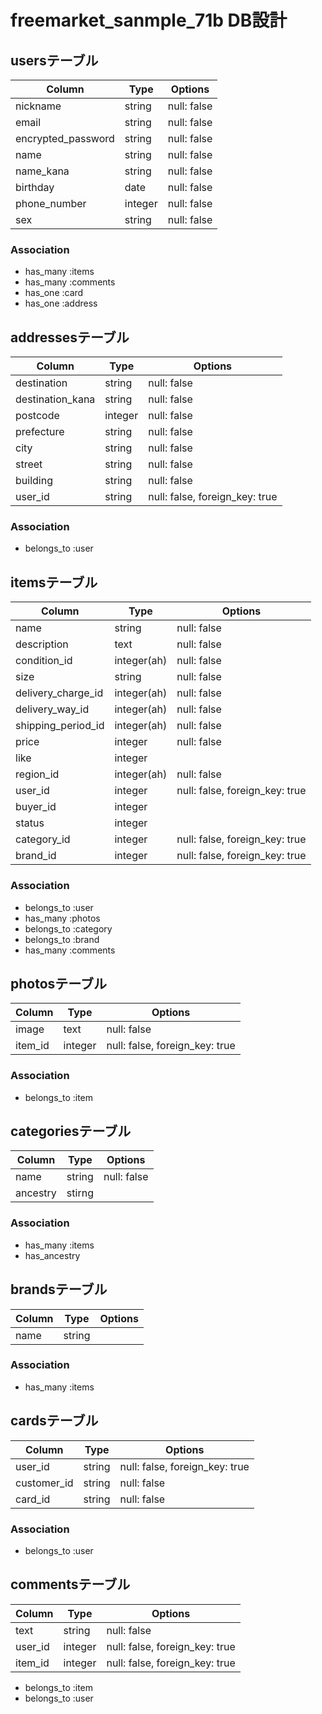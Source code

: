 # freemarket_sanmple_71b DB設計
## usersテーブル
|Column|Type|Options|
|------|----|-------|
|nickname|string|null: false|
|email|string|null: false|
|encrypted_password|string|null: false|
|name|string|null: false|
|name_kana|string|null: false|
|birthday|date|null: false|
|phone_number|integer|null: false|
|sex|string|null: false|
### Association
- has_many :items
- has_many :comments
- has_one :card
- has_one :address

## addressesテーブル
|Column|Type|Options|
|------|----|-------|
|destination|string|null: false|
|destination_kana|string|null: false|
|postcode|integer|null: false|
|prefecture|string|null: false|
|city|string|null: false|
|street|string|null: false|
|building|string|null: false|
|user_id|string|null: false, foreign_key: true|
### Association
- belongs_to :user

## itemsテーブル
|Column|Type|Options|
|------|----|-------|
|name|string|null: false|
|description|text|null: false|
|condition_id|integer(ah)|null: false|
|size|string|null: false|
|delivery_charge_id|integer(ah)|null: false|
|delivery_way_id|integer(ah)|null: false|
|shipping_period_id|integer(ah)|null: false|
|price|integer|null: false|
|like|integer||
|region_id|integer(ah)|null: false|
|user_id|integer|null: false, foreign_key: true|
|buyer_id|integer||
|status|integer||
|category_id|integer|null: false, foreign_key: true|
|brand_id|integer|null: false, foreign_key: true|
### Association
- belongs_to :user
- has_many :photos
- belongs_to :category
- belongs_to :brand
- has_many :comments

## photosテーブル
|Column|Type|Options|
|------|----|-------|
|image|text|null: false|
|item_id|integer|null: false, foreign_key: true|
### Association
- belongs_to :item

## categoriesテーブル
|Column|Type|Options|
|------|----|-------|
|name|string|null: false|
|ancestry|stirng||
### Association
- has_many :items
- has_ancestry

## brandsテーブル
|Column|Type|Options|
|------|----|-------|
|name|string||
### Association
- has_many :items

## cardsテーブル
|Column|Type|Options|
|------|----|-------|
|user_id|string|null: false, foreign_key: true|
|customer_id|string|null: false|
|card_id|string|null: false|
### Association
- belongs_to :user

## commentsテーブル
|Column|Type|Options|
|------|----|-------|
|text|string|null: false|
|user_id|integer|null: false, foreign_key: true|
|item_id|integer|null: false, foreign_key: true|
- belongs_to :item
- belongs_to :user